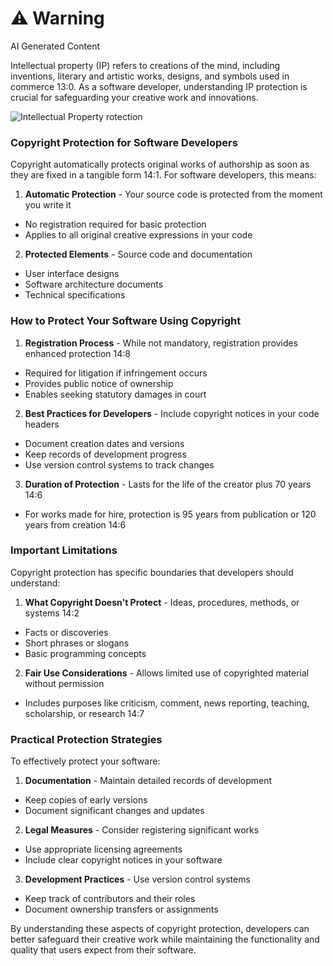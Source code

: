 <div class="warning"><h1>⚠️ Warning</h1><span>AI Generated Content</span></div>


Intellectual property (IP) refers to creations of the mind, including inventions, literary and artistic works, designs, and symbols used in commerce 13:0. As a software developer, understanding IP protection is crucial for safeguarding your creative work and innovations.

![Intellectual Property rotection](/AskNerus/FrontEnd/Images/CACS401_5_1_1.png)


###  Copyright Protection for Software Developers

Copyright automatically protects original works of authorship as soon as they are fixed in a tangible form 14:1. For software developers, this means:

1. **Automatic Protection**  - Your source code is protected from the moment you write it
  - No registration required for basic protection
  - Applies to all original creative expressions in your code


2. **Protected Elements**  - Source code and documentation
  - User interface designs
  - Software architecture documents
  - Technical specifications



###  How to Protect Your Software Using Copyright

1. **Registration Process**  - While not mandatory, registration provides enhanced protection 14:8
  - Required for litigation if infringement occurs
  - Provides public notice of ownership
  - Enables seeking statutory damages in court


2. **Best Practices for Developers**  - Include copyright notices in your code headers
  - Document creation dates and versions
  - Keep records of development progress
  - Use version control systems to track changes


3. **Duration of Protection**  - Lasts for the life of the creator plus 70 years 14:6
  - For works made for hire, protection is 95 years from publication or 120 years from creation 14:6



###  Important Limitations

Copyright protection has specific boundaries that developers should understand:

1. **What Copyright Doesn't Protect**  - Ideas, procedures, methods, or systems 14:2
  - Facts or discoveries
  - Short phrases or slogans
  - Basic programming concepts


2. **Fair Use Considerations**  - Allows limited use of copyrighted material without permission
  - Includes purposes like criticism, comment, news reporting, teaching, scholarship, or research 14:7



###  Practical Protection Strategies

To effectively protect your software:

1. **Documentation**  - Maintain detailed records of development
  - Keep copies of early versions
  - Document significant changes and updates


2. **Legal Measures**  - Consider registering significant works
  - Use appropriate licensing agreements
  - Include clear copyright notices in your software


3. **Development Practices**  - Use version control systems
  - Keep track of contributors and their roles
  - Document ownership transfers or assignments



By understanding these aspects of copyright protection, developers can better safeguard their creative work while maintaining the functionality and quality that users expect from their software.